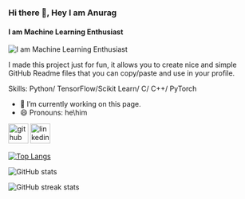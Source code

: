 ### Hi there 👋, Hey I am Anurag
#### I am Machine Learning Enthusiast
![I am Machine Learning Enthusiast](https://arturssmirnovs.github.io/github-profile-readme-generator/images/banner.png)

I made this project just for fun, it allows you to create nice and simple GitHub Readme files that you can copy/paste and use in your profile.

Skills: Python/ TensorFlow/Scikit Learn/ C/ C++/ PyTorch

- 🔭 I’m currently working on this page. 
- 😄 Pronouns: he\him 


[<img src='https://cdn.jsdelivr.net/npm/simple-icons@3.0.1/icons/github.svg' alt='github' height='40'>](https://github.com/anurag943)  [<img src='https://cdn.jsdelivr.net/npm/simple-icons@3.0.1/icons/linkedin.svg' alt='linkedin' height='40'>](https://www.linkedin.com/in/www.linkedin.com/in/anuragai/)  

[![Top Langs](https://github-readme-stats.vercel.app/api/top-langs/?username=anurag943)](https://github.com/anuraghazra/github-readme-stats)

![GitHub stats](https://github-readme-stats.vercel.app/api?username=anurag943&show_icons=true&count_private=true)  

![GitHub streak stats](https://streak-stats.demolab.com/?user=anurag943)  


